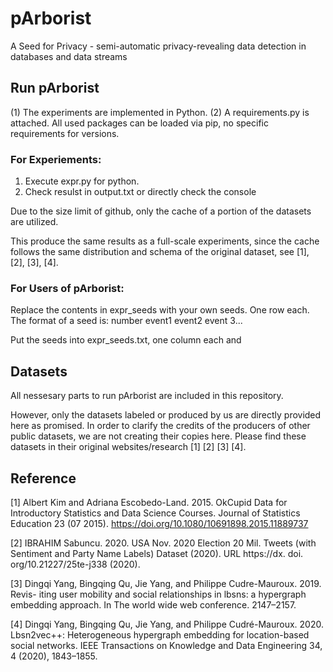 # pArborist
A Seed for Privacy - semi-automatic privacy-revealing data detection in databases and data streams

## Run pArborist
(1) The experiments are implemented in Python.
(2) A requirements.py is attached. All used packages can be loaded via pip, no specific requirements for versions.

### For Experiements:

1. Execute expr.py for python.
2. Check resulst in output.txt or directly check the console

Due to the size limit of github, only the cache of a portion of the datasets are utilized. 

This produce the same results as a full-scale experiments, since the cache follows the same distribution and schema of the original dataset, see [1], [2], [3], [4].

### For Users of pArborist:
Replace the contents in expr_seeds with your own seeds. One row each.
The format of a seed is:
  number event1 event2 event 3...


Put the seeds into expr_seeds.txt, one column each and 

## Datasets
All nessesary parts to run pArborist are included in this repository.

However, only the datasets labeled or produced by us are directly provided here as promised. In order to clarify the credits of the producers of other public datasets, we are not creating their copies here. Please find these datasets in their original websites/research [1] [2] [3] [4].

## Reference
[1] Albert Kim and Adriana Escobedo-Land. 2015. OkCupid Data for Introductory
Statistics and Data Science Courses. Journal of Statistics Education 23 (07 2015).
https://doi.org/10.1080/10691898.2015.11889737

[2] IBRAHIM Sabuncu. 2020. USA Nov. 2020 Election 20 Mil. Tweets (with Sentiment
and Party Name Labels) Dataset (2020). URL https://dx. doi. org/10.21227/25te-j338
(2020).

[3] Dingqi Yang, Bingqing Qu, Jie Yang, and Philippe Cudre-Mauroux. 2019. Revis-
iting user mobility and social relationships in lbsns: a hypergraph embedding
approach. In The world wide web conference. 2147–2157.

[4] Dingqi Yang, Bingqing Qu, Jie Yang, and Philippe Cudré-Mauroux. 2020.
Lbsn2vec++: Heterogeneous hypergraph embedding for location-based social
networks. IEEE Transactions on Knowledge and Data Engineering 34, 4 (2020),
1843–1855.

